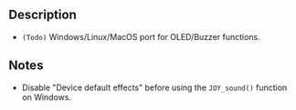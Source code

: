 ## Description

* `(Todo)` Windows/Linux/MacOS port for OLED/Buzzer functions.

## Notes

* Disable "Device default effects" before using the `JOY_sound()` function on Windows.
